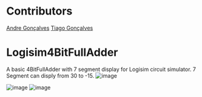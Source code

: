 # Contributors
[Andre Gonçalves](https://github.com/AndrePG98)
[Tiago Gonçalves](https://github.com/Tiago-Goncalves98)

# Logisim4BitFullAdder
A basic 4BitFullAdder with 7 segment display for Logisim circuit simulator.
7 Segment can disply from 30 to -15.
![image](https://github.com/Tiago-Goncalves98/Logisim4BitFullAdder/assets/81558370/894ba881-a0b8-4343-8c3c-61cde39ce254)

![image](https://github.com/Tiago-Goncalves98/Logisim4BitFullAdder/assets/81558370/a8437cbb-6775-4030-b9b7-8f2f9915402b)
![image](https://github.com/Tiago-Goncalves98/Logisim4BitFullAdder/assets/81558370/72790cc9-9ef6-4d0e-a8c8-435844fbf2bf)
